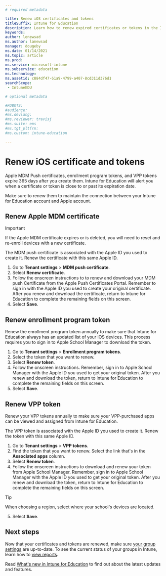 ```yaml
---
# required metadata

title: Renew iOS certificates and tokens 
titleSuffix: Intune for Education
description: Learn how to renew expired certificates or tokens in the Intune for Education portal.
keywords:
author: lenewsad
ms.author: lanewsad
manager: dougeby
ms.date: 01/14/2021
ms.topic: article
ms.prod:
ms.service: microsoft-intune
ms.subservice: education
ms.technology:
ms.assetid: c884df47-61a9-4799-a407-8cd311d376d1
searchScope:
 - IntuneEDU

# optional metadata

#ROBOTS:
#audience:
#ms.devlang:
#ms.reviewer: travisj
#ms.suite: ems
#ms.tgt_pltfrm:
#ms.custom: intune-education

---
```


# Renew iOS certificate and tokens
Apple MDM Push certificates, enrollment program tokens, and VPP tokens expire 365 days after you create them. Intune for Education will alert you when a certificate or token is close to or past its expiration date. 

Make sure to renew them to maintain the connection between your Intune for Education account and Apple account.  

## Renew Apple MDM certificate  
> [!IMPORTANT]
> If the Apple MDM certificate expires or is deleted, you will need to reset and re-enroll devices with a new certificate.  

The MDM push certificate is associated with the Apple ID you used to create it. Renew the certificate with this same Apple ID.

1. Go to **Tenant settings** > **MDM push certificate**.  
2. Select **Renew certificate**.
3. Follow the onscreen instructions to to renew and download your MDM push Certificate from the Apple Push Certificates Portal. Remember to sign in with the Apple ID you used to create your original certificate. After you renew and download the certificate, return to Intune for Education to complete the remaining fields on this screen.  
4. Select **Save**.    

## Renew enrollment program token 

Renew the enrollment program token annually to make sure that Intune for Education always has an updated list of your iOS devices. This process requires you to sign in to Apple School Manager to download the token.  

1. Go to **Tenant settings** > **Enrollment program tokens**.
2. Select the token that you want to renew.
3. Select **Renew token**.
4. Follow the onscreen instructions. Remember, sign in to Apple School Manager with the Apple ID you used to get your original token. After you renew and download the token, return to Intune for Education to complete the remaining fields on this screen. 
5. Select **Save**.   

## Renew VPP token
Renew your VPP tokens annually to make sure your VPP-purchased apps can be viewed and assigned from Intune for Education.  

The VPP token is associated with the Apple ID you used to create it. Renew the token with this same Apple ID.  

1. Go to **Tenant settings** > **VPP tokens**.
2. Find the token that you want to renew. Select the link that's in the **Associated apps** column.  
3. Select **Renew token**.
4. Follow the onscreen instructions to download and renew your token from Apple School Manager. Remember, sign in to Apple School Manager with the Apple ID you used to get your original token. After you renew and download the token, return to Intune for Education to complete the remaining fields on this screen. 
> [!TIP]
> When choosing a region, select where your school's devices are located. 
5. Select **Save**.   

## Next steps
Now that your certificates and tokens are renewed, make sure [your group settings](edit-groups-intune-for-edu.md) are up-to-date. To see the current status of your groups in Intune, learn how to [view reports](what-are-reports.md).  

Read [What's new in Intune for Education](whats-new-in-edu.md) to find out about the latest updates and features.